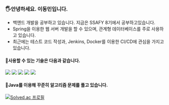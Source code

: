 ### 🖐안녕하세요. 이동민입니다.

- 백앤드 개발을 공부하고 있습니다. 지금은 SSAFY 8기에서 공부하고있습니다. 
- Spring을 이용한 웹 서버 개발을 할 수 있으며, 관계형 데이터베이스를 주로 사용하고 있습니다. 
- 최근에는 테스트 코드 작성과, Jenkins, Docker를 이용한 CI/CD에 관심을 가지고 있습니다.

#### 🎈사용할 수 있는 기술은 다음과 같습니다.

<img src="https://img.shields.io/badge/Java-006699?style=flat-square&logo=Java&logoColor=white"/> <img src="https://img.shields.io/badge/Spring-6DB33F?style=flat-square&logo=Spring&logoColor=white"/> <img src="https://img.shields.io/badge/SpringBoot-6DB33F?style=flat-square&logo=SpringBoot&logoColor=white"/> <img src="https://img.shields.io/badge/MySQL-4479A1?style=flat-square&logo=MySQL&logoColor=white"/> <img src="https://img.shields.io/badge/GitHub-181717?style=flat-square&logo=GitHub&logoColor=white"/>

#### 🎈Java를 이용해 꾸준히 알고리즘 문제를 풀고 있습니다.
[![Solved.ac
프로필](http://mazassumnida.wtf/api/v2/generate_badge?boj=fftl0785)](https://solved.ac/fftl0785)


<!--
**fftl/fftl** is a ✨ _special_ ✨ repository because its `README.md` (this file) appears on your GitHub profile.

Here are some ideas to get you started:

- 🔭 I’m currently working on ...
- 🌱 I’m currently learning ...
- 👯 I’m looking to collaborate on ...
- 🤔 I’m looking for help with ...
- 💬 Ask me about ...
- 📫 How to reach me: ...
- 😄 Pronouns: ...
- ⚡ Fun fact: ...
-->
